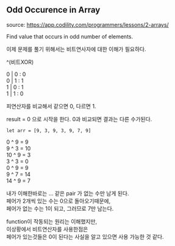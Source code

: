 ## Odd Occurence in Array

source: https://app.codility.com/programmers/lessons/2-arrays/

Find value that occurs in odd number of elements.

이제 문제를 풀기 위해서는 비트연사자에 대한 이해가 필요하다.

^(비트XOR)

0 | 0 : 0 <br>
0 | 1 : 1 <br>
1 | 0 : 1 <br>
1 | 1 : 0 <br>

피연산자를 비교해서 같으면 0, 다르면 1.

result = 0 으로 시작을 한다.
0과 비교되면 결과는 다른 수가된다.

```
let arr = [9, 3, 9, 3, 9, 7, 9]
```

0 ^ 9 = 9 <br>
9 ^ 3 = 10 <br>
10 ^ 9 = 3 <br>
3 ^ 3 = 0 <br>
0 ^ 9 = 9 <br>
9 ^ 7 = 14 <br>
14 ^ 9 = 7 <br>

내가 이해한바로는 ... 같은 pair 가 없는 수만 남게 된다. <br>
페어가 2개씩 있는 수는 0으로 돌아오기때문에, <br> 페어가 없는 수는 1이 되고,
그러므로 7만 남는다.

function이 작동되는 원리는 이해했지만, <br>
이상황에서 비트연산자를 사용한점은 <br>
페어가 있는것들은 0이 된다는 사실을 알고 있으면 사용 가능한 것 같다.
